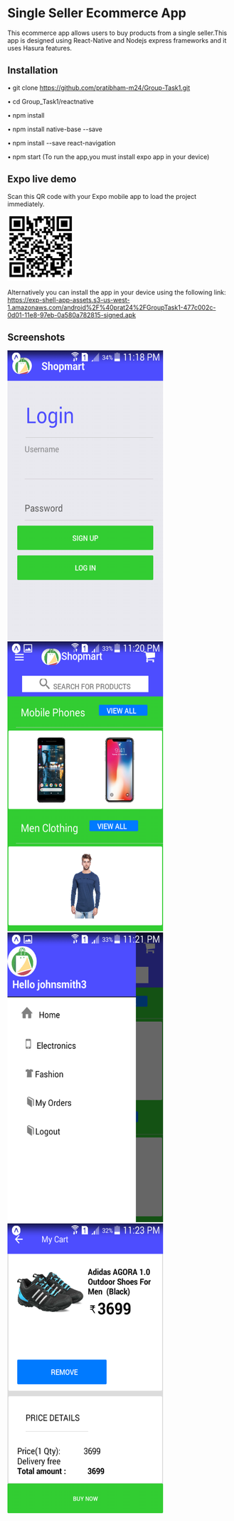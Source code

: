 ﻿# Single Seller Ecommerce App

This ecommerce app allows users to buy products from a single seller.This app is designed using React-Native and Nodejs express 
frameworks and it uses Hasura features.
 
## Installation
 
•	git clone https://github.com/pratibham-m24/Group-Task1.git 

•	cd Group_Task1/reactnative

•	npm install

•	npm install native-base --save

• npm install --save react-navigation

•	npm start (To run the app,you must install expo app in your device)

## Expo live demo
Scan this QR code with your Expo mobile app to load the project immediately.

<img src="https://github.com/pratibham-m24/Group-Task1/blob/master/reactnative/assets/demo.PNG" width="150" height="150">  

Alternatively you can install the app in your device using the following link:
 https://exp-shell-app-assets.s3-us-west-1.amazonaws.com/android%2F%40prat24%2FGroupTask1-477c002c-0d01-11e8-97eb-0a580a782815-signed.apk




## Screenshots
<img src="https://github.com/pratibham-m24/Group-Task1/blob/master/reactnative/src/images/Screenshot_2018-02-07-23-18-52.png" width="350" height="650">                                                                        
<img src="https://github.com/pratibham-m24/Group-Task1/blob/master/reactnative/src/images/Screenshot_2018-02-07-23-20-53.png" width="350" height="650">
<img src="https://github.com/pratibham-m24/Group-Task1/blob/master/reactnative/src/images/Screenshot_2018-02-07-23-21-36.png" width="350" height="650">                                                                        
<img src="https://github.com/pratibham-m24/Group-Task1/blob/master/reactnative/src/images/Screenshot_2018-02-07-23-23-44.png" width="350" height="650">

